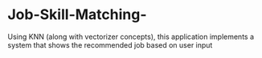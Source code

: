 # Job-Skill-Matching-
Using KNN (along with vectorizer concepts), this application implements a system that shows the recommended job based on user input
